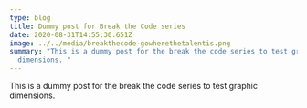 ```yaml
---
type: blog
title: Dummy post for Break the Code series
date: 2020-08-31T14:55:30.651Z
image: ../../media/breakthecode-gowherethetalentis.png
summary: "This is a dummy post for the break the code series to test graphic
  dimensions. "
---
```

This is a dummy post for the break the code series to test graphic dimensions.